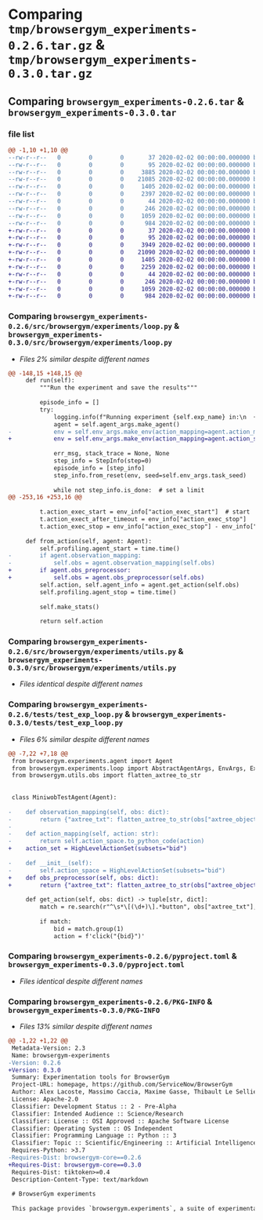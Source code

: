 # Comparing `tmp/browsergym_experiments-0.2.6.tar.gz` & `tmp/browsergym_experiments-0.3.0.tar.gz`

## Comparing `browsergym_experiments-0.2.6.tar` & `browsergym_experiments-0.3.0.tar`

### file list

```diff
@@ -1,10 +1,10 @@
--rw-r--r--   0        0        0       37 2020-02-02 00:00:00.000000 browsergym_experiments-0.2.6/requirements.txt
--rw-r--r--   0        0        0       95 2020-02-02 00:00:00.000000 browsergym_experiments-0.2.6/src/browsergym/experiments/__init__.py
--rw-r--r--   0        0        0     3885 2020-02-02 00:00:00.000000 browsergym_experiments-0.2.6/src/browsergym/experiments/agent.py
--rw-r--r--   0        0        0    21085 2020-02-02 00:00:00.000000 browsergym_experiments-0.2.6/src/browsergym/experiments/loop.py
--rw-r--r--   0        0        0     1405 2020-02-02 00:00:00.000000 browsergym_experiments-0.2.6/src/browsergym/experiments/utils.py
--rw-r--r--   0        0        0     2397 2020-02-02 00:00:00.000000 browsergym_experiments-0.2.6/tests/test_exp_loop.py
--rw-r--r--   0        0        0       44 2020-02-02 00:00:00.000000 browsergym_experiments-0.2.6/.gitignore
--rw-r--r--   0        0        0      246 2020-02-02 00:00:00.000000 browsergym_experiments-0.2.6/README.md
--rw-r--r--   0        0        0     1059 2020-02-02 00:00:00.000000 browsergym_experiments-0.2.6/pyproject.toml
--rw-r--r--   0        0        0      984 2020-02-02 00:00:00.000000 browsergym_experiments-0.2.6/PKG-INFO
+-rw-r--r--   0        0        0       37 2020-02-02 00:00:00.000000 browsergym_experiments-0.3.0/requirements.txt
+-rw-r--r--   0        0        0       95 2020-02-02 00:00:00.000000 browsergym_experiments-0.3.0/src/browsergym/experiments/__init__.py
+-rw-r--r--   0        0        0     3949 2020-02-02 00:00:00.000000 browsergym_experiments-0.3.0/src/browsergym/experiments/agent.py
+-rw-r--r--   0        0        0    21090 2020-02-02 00:00:00.000000 browsergym_experiments-0.3.0/src/browsergym/experiments/loop.py
+-rw-r--r--   0        0        0     1405 2020-02-02 00:00:00.000000 browsergym_experiments-0.3.0/src/browsergym/experiments/utils.py
+-rw-r--r--   0        0        0     2259 2020-02-02 00:00:00.000000 browsergym_experiments-0.3.0/tests/test_exp_loop.py
+-rw-r--r--   0        0        0       44 2020-02-02 00:00:00.000000 browsergym_experiments-0.3.0/.gitignore
+-rw-r--r--   0        0        0      246 2020-02-02 00:00:00.000000 browsergym_experiments-0.3.0/README.md
+-rw-r--r--   0        0        0     1059 2020-02-02 00:00:00.000000 browsergym_experiments-0.3.0/pyproject.toml
+-rw-r--r--   0        0        0      984 2020-02-02 00:00:00.000000 browsergym_experiments-0.3.0/PKG-INFO
```

### Comparing `browsergym_experiments-0.2.6/src/browsergym/experiments/loop.py` & `browsergym_experiments-0.3.0/src/browsergym/experiments/loop.py`

 * *Files 2% similar despite different names*

```diff
@@ -148,15 +148,15 @@
     def run(self):
         """Run the experiment and save the results"""
 
         episode_info = []
         try:
             logging.info(f"Running experiment {self.exp_name} in:\n  {self.exp_dir}")
             agent = self.agent_args.make_agent()
-            env = self.env_args.make_env(action_mapping=agent.action_mapping)
+            env = self.env_args.make_env(action_mapping=agent.action_set.to_python_code)
 
             err_msg, stack_trace = None, None
             step_info = StepInfo(step=0)
             episode_info = [step_info]
             step_info.from_reset(env, seed=self.env_args.task_seed)
 
             while not step_info.is_done:  # set a limit
@@ -253,16 +253,16 @@
 
         t.action_exec_start = env_info["action_exec_start"]  # start
         t.action_exect_after_timeout = env_info["action_exec_stop"]
         t.action_exec_stop = env_info["action_exec_stop"] - env_info["action_exec_timeout"]
 
     def from_action(self, agent: Agent):
         self.profiling.agent_start = time.time()
-        if agent.observation_mapping:
-            self.obs = agent.observation_mapping(self.obs)
+        if agent.obs_preprocessor:
+            self.obs = agent.obs_preprocessor(self.obs)
         self.action, self.agent_info = agent.get_action(self.obs)
         self.profiling.agent_stop = time.time()
 
         self.make_stats()
 
         return self.action
```

### Comparing `browsergym_experiments-0.2.6/src/browsergym/experiments/utils.py` & `browsergym_experiments-0.3.0/src/browsergym/experiments/utils.py`

 * *Files identical despite different names*

### Comparing `browsergym_experiments-0.2.6/tests/test_exp_loop.py` & `browsergym_experiments-0.3.0/tests/test_exp_loop.py`

 * *Files 6% similar despite different names*

```diff
@@ -7,22 +7,18 @@
 from browsergym.experiments.agent import Agent
 from browsergym.experiments.loop import AbstractAgentArgs, EnvArgs, ExpArgs, get_exp_result
 from browsergym.utils.obs import flatten_axtree_to_str
 
 
 class MiniwobTestAgent(Agent):
 
-    def observation_mapping(self, obs: dict):
-        return {"axtree_txt": flatten_axtree_to_str(obs["axtree_object"])}
-
-    def action_mapping(self, action: str):
-        return self.action_space.to_python_code(action)
+    action_set = HighLevelActionSet(subsets="bid")
 
-    def __init__(self):
-        self.action_space = HighLevelActionSet(subsets="bid")
+    def obs_preprocessor(self, obs: dict):
+        return {"axtree_txt": flatten_axtree_to_str(obs["axtree_object"])}
 
     def get_action(self, obs: dict) -> tuple[str, dict]:
         match = re.search(r"^\s*\[(\d+)\].*button", obs["axtree_txt"], re.MULTILINE | re.IGNORECASE)
 
         if match:
             bid = match.group(1)
             action = f'click("{bid}")'
```

### Comparing `browsergym_experiments-0.2.6/pyproject.toml` & `browsergym_experiments-0.3.0/pyproject.toml`

 * *Files identical despite different names*

### Comparing `browsergym_experiments-0.2.6/PKG-INFO` & `browsergym_experiments-0.3.0/PKG-INFO`

 * *Files 13% similar despite different names*

```diff
@@ -1,22 +1,22 @@
 Metadata-Version: 2.3
 Name: browsergym-experiments
-Version: 0.2.6
+Version: 0.3.0
 Summary: Experimentation tools for BrowserGym
 Project-URL: homepage, https://github.com/ServiceNow/BrowserGym
 Author: Alex Lacoste, Massimo Caccia, Maxime Gasse, Thibault Le Sellier De Chezelles
 License: Apache-2.0
 Classifier: Development Status :: 2 - Pre-Alpha
 Classifier: Intended Audience :: Science/Research
 Classifier: License :: OSI Approved :: Apache Software License
 Classifier: Operating System :: OS Independent
 Classifier: Programming Language :: Python :: 3
 Classifier: Topic :: Scientific/Engineering :: Artificial Intelligence
 Requires-Python: >3.7
-Requires-Dist: browsergym-core==0.2.6
+Requires-Dist: browsergym-core==0.3.0
 Requires-Dist: tiktoken>=0.4
 Description-Content-Type: text/markdown
 
 # BrowserGym experiments
 
 This package provides `browsergym.experiments`, a suite of experimentation tools for [BrowserGym](https://github.com/ServiceNow/BrowserGym).
```

